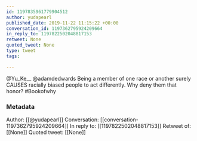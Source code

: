 ```yaml
---
id: 1197835961779904512
author: yudapearl
published_date: 2019-11-22 11:15:22 +00:00
conversation_id: 1197362795924209664
in_reply_to: 1197822502048817153
retweet: None
quoted_tweet: None
type: tweet
tags:

---
```


@Yu_Ke__ @adamdedwards Being a member of one race or another surely CAUSES racially biased people to act differently. Why deny them that honor? #Bookofwhy

### Metadata

Author: [[@yudapearl]]
Conversation: [[conversation-1197362795924209664]]
In reply to: [[1197822502048817153]]
Retweet of: [[None]]
Quoted tweet: [[None]]
